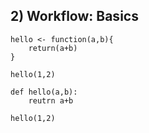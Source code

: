 ## 2) Workflow: Basics

```{r}
hello <- function(a,b){
    return(a+b)
}

hello(1,2)
```

```{python}
def hello(a,b):
    reutrn a+b

hello(1,2)
```